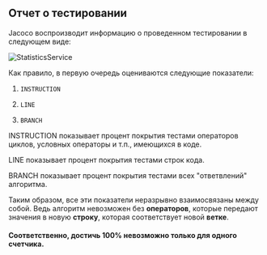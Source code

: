 ## Отчет о тестировании

Jacoco воспроизводит информацию о проведенном тестировании в следующем виде:

![StatisticsService](https://user-images.githubusercontent.com/11545844/112751395-3f785480-8fe7-11eb-9368-a3f4b56b7a58.png)



Как правило, в первую очередь оцениваются следующие показатели:

1. `INSTRUCTION`
   
1. `LINE`
   
1. `BRANCH`

INSTRUCTION показывает процент покрытия тестами операторов циклов, условных операторы и т.п., имеющихся в коде.

LINE показывает процент покрытия тестами строк кода.

BRANCH показывает процент покрытия тестами всех "ответвлений" алгоритма.

Таким образом, все эти показатели неразрывно взаимосвязаны между собой. Ведь алгоритм невозможен без **операторов**, которые передают значения в новую **строку**, которая соответствует новой **ветке**.

#### Соответственно, достичь 100% невозможно только для одного счетчика.
